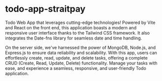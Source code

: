 # todo-app-straitpay
Todo Web App that leverages cutting-edge technologies! Powered by Vite and React on the front end, this application boasts a modern and responsive user interface thanks to the Tailwind CSS framework. It also integrates the Date-fns library for seamless date and time handling.

On the server side, we've harnessed the power of MongoDB, Node.js, and Express.js to ensure data reliability and scalability. With this app, users can effortlessly create, read, update, and delete tasks, offering a complete CRUD (Create, Read, Update, Delete) functionality. Manage your tasks with ease, and experience a seamless, responsive, and user-friendly Todo application.
